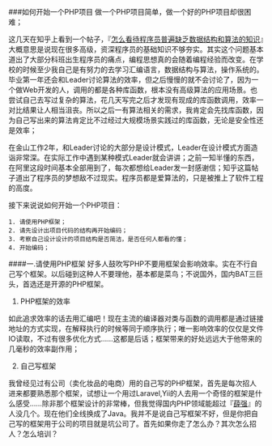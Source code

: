 ###如何开始一个PHP项目
做一个PHP项目简单，做一个好的PHP项目却很困难；

这几天在知乎上看到一个帖子，『[怎么看待程序员普遍缺乏数据结构和算法的知识](https://www.zhihu.com/question/40000881)』大概意思是说现在很多高级，资深程序员的基础知识不够夯实。其实这个问题基本道出了大部分科班出生程序员的痛点，编程思想真的会随着编程经验而改变。在学校的时候至少我自己是有努力的去学习汇编语言，数据结构与算法，操作系统的。毕业第一年还会和Leader讨论算法的效率，但之后慢慢的就不会讨论了，因为一个做Web开发的人，调用的都是各种库函数，根本没有高级算法的应用场景。也尝试自己去写过复杂的算法，花几天写完之后才发现有现成的库函数调用，效率一对比结果让人相当沮丧。所以之后一有算法相关的需求，我肯定会先找库函数，因为自己写出来的算法肯定比不过经过大规模场景实践过的库函数，无论是安全性还是效率；

在金山工作2年，和Leader讨论的大部分是设计模式，Leader在设计模式方面造诣非常深。在实际工作中遇到某种模式Leader就会讲讲；之前一知半懂的东西，在阿里这段时间基本全部用到了，每次都想给Leader发一封感谢信；知乎这篇帖子道出了程序员的梦想敌不过现实。程序员都是爱算法的，只是被推上了软件工程的高度。

接下来说说如何开始一个PHP项目：

	1. 请使用PHP框架；
	2. 请先设计出项目代码的结构再开始编码；
	3. 考察自己设计设计的项目结构是否简洁，是否任何人都看的懂；
	4. 开始编码；


####一.请使用PHP框架
好多人鼓吹写PHP不要用框架会影响效率。实在不行自己写个框架。以后碰到这种人不要理他，基本都是菜鸟；不说国外，国内BAT三巨头，首选还是开源的PHP框架。

1. PHP框架的效率

  如此追求效率的话去用汇编吧！现在主流的编译器对类与函数的调用都是通过链接地址的方式实现，在解释执行的时候等同于顺序执行；唯一影响效率的仅仅是文件IO读取，不过有很多优化方式……这都是后话；框架带来的好处远远大于他带来的几毫秒的效率副作用；

2. 自己写框架 

 我曾经见过有公司（卖化妆品的电商）用的自己写的PHP框架，首先是每次招人进来都要熟悉那个框架，试想让一个用过Laravel,Yii的人去用一个奇怪的框架是什么感受……除非那个框架设计的非常棒，但我觉得国内PHP领域能超过『[薛强](https://www.zhihu.com/question/23002740)』的人没几个。现在他们全线换成了Java。我并不是说自己写框架不好，但是你把自己写的框架用于公司的项目就是坑公司了。首先如果你走了怎么办？其次怎么招人？怎么培训？